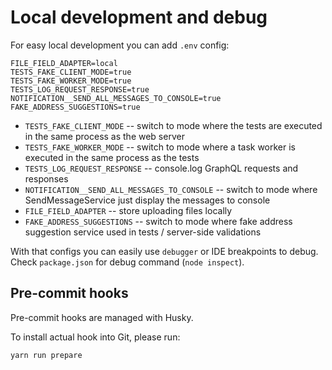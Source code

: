 Local development and debug
=====

For easy local development you can add `.env` config:

```shell
FILE_FIELD_ADAPTER=local
TESTS_FAKE_CLIENT_MODE=true
TESTS_FAKE_WORKER_MODE=true
TESTS_LOG_REQUEST_RESPONSE=true
NOTIFICATION__SEND_ALL_MESSAGES_TO_CONSOLE=true
FAKE_ADDRESS_SUGGESTIONS=true
```

- `TESTS_FAKE_CLIENT_MODE` -- switch to mode where the tests are executed in the same process as the web server
- `TESTS_FAKE_WORKER_MODE` -- switch to mode where a task worker is executed in the same process as the tests
- `TESTS_LOG_REQUEST_RESPONSE` -- console.log GraphQL requests and responses
- `NOTIFICATION__SEND_ALL_MESSAGES_TO_CONSOLE` -- switch to mode where SendMessageService just display the messages to console
- `FILE_FIELD_ADAPTER` -- store uploading files locally
- `FAKE_ADDRESS_SUGGESTIONS` -- switch to mode where fake address suggestion service used in tests / server-side validations

With that configs you can easily use `debugger` or IDE breakpoints to debug.
Check `package.json` for debug command (`node inspect`).

## Pre-commit hooks

Pre-commit hooks are managed with Husky.

To install actual hook into Git, please run:

```shell
yarn run prepare
```